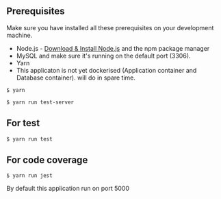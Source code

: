 ## Prerequisites
Make sure you have installed all these prerequisites on your development machine.
* Node.js - [Download & Install Node.js](http://www.nodejs.org/download/) and the npm package manager
* MySQL  and make sure it's running on the default port (3306).
* Yarn 
* This applicaton is not yet dockerised (Application container and Database container).
will do in spare time. 

```
$ yarn
```
```
$ yarn run test-server
```

## For test
```
$ yarn run test
```

## For code coverage
```
$ yarn run jest
```
By default this application run on port 5000